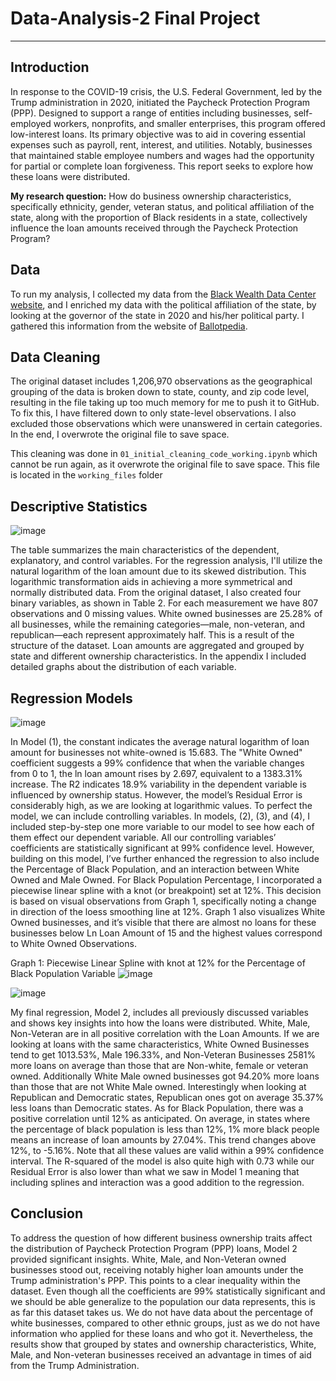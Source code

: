 # Data-Analysis-2 Final Project
--- 

## Introduction


In response to the COVID-19 crisis, the U.S. Federal Government, led by the Trump administration in 2020, initiated the Paycheck Protection Program (PPP). Designed to support a range of entities including businesses, self-employed workers, nonprofits, and smaller enterprises, this program offered low-interest loans. Its primary objective was to aid in covering essential expenses such as payroll, rent, interest, and utilities. Notably, businesses that maintained stable employee numbers and wages had the opportunity for partial or complete loan forgiveness. This report seeks to explore how these loans were distributed.


**My research question:**
How do business ownership characteristics, specifically ethnicity, gender, veteran status, and political affiliation of the state, along with the proportion of Black residents in a state, collectively influence the loan amounts received through the Paycheck Protection Program?


## Data


To run my analysis, I collected my data from the [Black Wealth Data Center website](https://blackwealthdata.org/explore/business), and I enriched my data with the political affiliation of the state, by looking at the governor of the state in 2020 and his/her political party. I gathered this information from the website of [Ballotpedia](https://ballotpedia.org/List_of_current_governors_in_the_United_States).


## Data Cleaning


The original dataset includes 1,206,970 observations as the geographical grouping of the data is broken down to state, county, and zip code level, resulting in the file taking up too much memory for me to push it to GitHub. To fix this, I have filtered down to only state-level observations. I also excluded those observations which were unanswered in certain categories. In the end, I overwrote the original file to save space.

This cleaning was done in `01_initial_cleaning_code_working.ipynb` which cannot be run again, as it overwrote the original file to save space. This file is located in the `working_files` folder

## Descriptive Statistics

![image](https://github.com/szilvasipeter2000/Data-Analysis-2/assets/144559314/c858b816-9c47-458e-89c7-a12395b38b72)

The table summarizes the main characteristics of the dependent, explanatory, and control variables. For the regression analysis, I'll utilize the natural logarithm of the loan amount due to its skewed distribution. This logarithmic transformation aids in achieving a more symmetrical and normally distributed data. From the original dataset, I also created four binary variables, as shown in Table 2. For each measurement we have 807 observations and 0 missing values. White owned businesses are 25.28% of all businesses, while the remaining categories—male, non-veteran, and republican—each represent approximately half. This is a result of the structure of the dataset. Loan amounts are aggregated and grouped by state and different ownership characteristics. In the appendix I included detailed graphs about the distribution of each variable.

## Regression Models

![image](https://github.com/szilvasipeter2000/Data-Analysis-2/assets/144559314/2def8a5f-3c4e-4d1d-8a1e-ffe3792a54e4)

In Model (1), the constant indicates the average natural logarithm of loan amount for businesses not white-owned is 15.683. The "White Owned" coefficient suggests a 99% confidence that when the variable changes from 0 to 1, the ln loan amount rises by 2.697, equivalent to a 1383.31% increase. The R2 indicates 18.9% variability in the dependent variable is influenced by ownership status. However, the model’s Residual Error is considerably high, as we are looking at logarithmic values. To perfect the model, we can include controlling variables. In models, (2), (3), and (4), I included step-by-step one more variable to our model to see how each of them effect our dependent variable. All our controlling variables’ coefficients are statistically significant at 99% confidence level.  However, building on this model, I’ve further enhanced the regression to also include the Percentage of Black Population, and an interaction between White Owned and Male Owned. For Black Population Percentage, I incorporated a piecewise linear spline with a knot (or breakpoint) set at 12%. This decision is based on visual observations from Graph 1, specifically noting a change in direction of the loess smoothing line at 12%. Graph 1 also visualizes White Owned businesses, and it’s visible that there are almost no loans for these businesses below Ln Loan Amount of 15 and the highest values correspond to White Owned Observations.

Graph 1: Piecewise Linear Spline with knot at 12% for the Percentage of Black Population Variable 
![image](https://github.com/szilvasipeter2000/Data-Analysis-2/assets/144559314/f7abaf39-ecf6-49d1-a745-85e5ebe7b9c7)

![image](https://github.com/szilvasipeter2000/Data-Analysis-2/assets/144559314/6558736f-550c-4a42-982f-1909fa4581bb)

My final regression, Model 2, includes all previously discussed variables and shows key insights into how the loans were distributed. White, Male, Non-Veteran are in all positive correlation with the Loan Amounts. If we are looking at loans with the same characteristics, White Owned Businesses tend to get 1013.53%, Male 196.33%, and Non-Veteran Businesses 2581% more loans on average than those that are Non-white, female or veteran owned. Additionally White Male owned businesses got 94.20% more loans than those that are not White Male owned. Interestingly when looking at Republican and Democratic states, Republican ones got on average 35.37% less loans than Democratic states. As for Black Population, there was a positive correlation until 12% as anticipated. On average, in states where the percentage of black population is less than 12%, 1% more black people means an increase of loan amounts by 27.04%.  This trend changes above 12%, to -5.16%. Note that all these values are valid within a 99% confidence interval. The R-squared of the model is also quite high with 0.73 while our Residual Error is also lower than what we saw in Model 1 meaning that including splines and interaction was a good addition to the regression.

## Conclusion
To address the question of how different business ownership traits affect the distribution of Paycheck Protection Program (PPP) loans, Model 2 provided significant insights. White, Male, and Non-Veteran owned businesses stood out, receiving notably higher loan amounts under the Trump administration's PPP. This points to a clear inequality within the dataset. Even though all the coefficients are 99% statistically significant and we should be able generalize to the population our data represents, this is as far this dataset takes us. We do not have data about the percentage of white businesses, compared to other ethnic groups, just as we do not have information who applied for these loans and who got it. Nevertheless, the results show that grouped by states and ownership characteristics, White, Male, and Non-veteran businesses received an advantage in times of aid from the Trump Administration.



